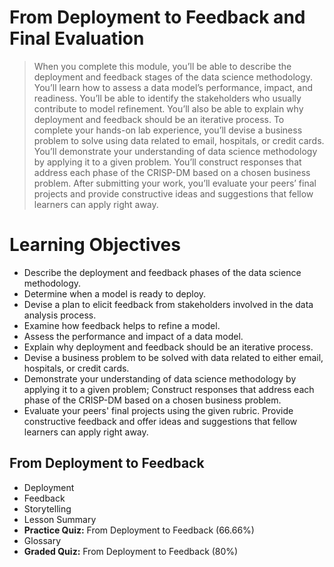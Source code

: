 # From Deployment to Feedback and Final Evaluation
> When you complete this module, you’ll be able to describe the deployment and feedback stages of the data science methodology. You’ll learn how to assess a data model’s performance, impact, and readiness. You’ll be able to identify the stakeholders who usually contribute to model refinement. You’ll also be able to explain why deployment and feedback should be an iterative process. To complete your hands-on lab experience, you’ll devise a business problem to solve using data related to email, hospitals, or credit cards. You’ll demonstrate your understanding of data science methodology by applying it to a given problem. You’ll construct responses that address each phase of the CRISP-DM based on a chosen business problem. After submitting your work, you’ll evaluate your peers’ final projects and provide constructive ideas and suggestions that fellow learners can apply right away.
# Learning Objectives
- Describe the deployment and feedback phases of the data science methodology.
- Determine when a model is ready to deploy.
- Devise a plan to elicit feedback from stakeholders involved in the data analysis process.
- Examine how feedback helps to refine a model.
- Assess the performance and impact of a data model.
- Explain why deployment and feedback should be an iterative process.
- Devise a business problem to be solved with data related to either email, hospitals, or credit cards.
- Demonstrate your understanding of data science methodology by applying it to a given problem; Construct responses that address each phase of the CRISP-DM based on a chosen business problem.
- Evaluate your peers' final projects using the given rubric. Provide constructive feedback and offer ideas and suggestions that fellow learners can apply right away.
## From Deployment to Feedback
- Deployment
- Feedback
- Storytelling
- Lesson Summary
- **Practice Quiz:** From Deployment to Feedback (66.66%)
- Glossary
- **Graded Quiz:** From Deployment to Feedback (80%)
